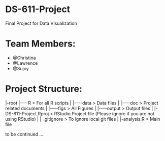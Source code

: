 # DS-611-Project
Final Project for Data Visualization

# Team Members:
* @Christina
* @Lawrence
* @Sujoy

# Project Structure:


|-root
|----R       > For all R scripts
|
|----data    > Data files
|
|----doc     > Project related documents
|
|----figs    > All Figures 
|
|----output  > Output files
|
|-DS-611-Project.Rproj > RStudio Project file (Please ignore if you are not using RStudio)
|
|-.gitignore > To ignore local git files
|
|-analysis.R > Main file 


to be continued ...
